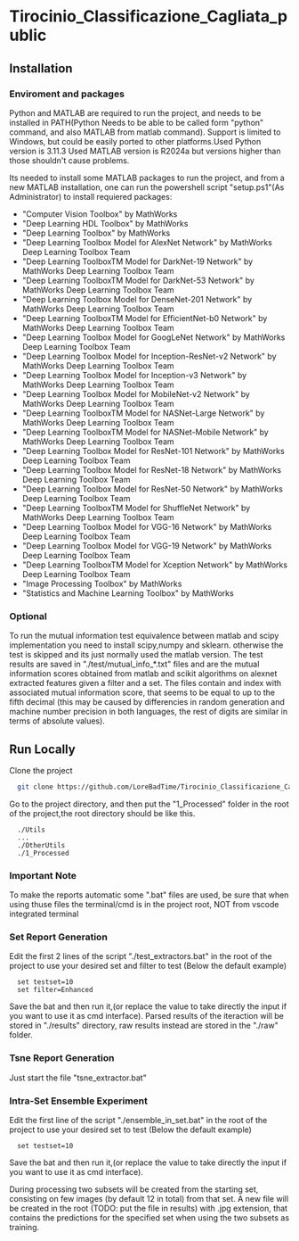 
# Tirocinio_Classificazione_Cagliata_public

## Installation

### Enviroment and packages

Python and MATLAB are required to run the project, and needs to be installed in PATH(Python Needs to be able to be called form "python" command, and also MATLAB from matlab command).
Support is limited to Windows, but could be easily ported to other platforms.Used Python version is 3.11.3
Used MATLAB version is R2024a
but versions higher than those shouldn't cause problems.

Its needed to install some MATLAB packages to run the project, and from a new MATLAB installation, one can run the powershell script "setup.ps1"(As Administrator) to install requiered packages:

- "Computer Vision Toolbox" by MathWorks
- "Deep Learning HDL Toolbox" by MathWorks
- "Deep Learning Toolbox" by MathWorks
- "Deep Learning Toolbox Model for AlexNet Network" by MathWorks Deep Learning Toolbox Team 
- "Deep Learning ToolboxTM Model for DarkNet-19 Network" by MathWorks Deep Learning Toolbox Team 
- "Deep Learning ToolboxTM Model for DarkNet-53 Network" by MathWorks Deep Learning Toolbox Team 
- "Deep Learning Toolbox Model for DenseNet-201 Network" by MathWorks Deep Learning Toolbox Team 
- "Deep Learning ToolboxTM Model for EfficientNet-b0 Network" by MathWorks Deep Learning Toolbox Team 
- "Deep Learning Toolbox Model for GoogLeNet Network" by MathWorks Deep Learning Toolbox Team 
- "Deep Learning Toolbox Model for Inception-ResNet-v2 Network" by MathWorks Deep Learning Toolbox Team
- "Deep Learning Toolbox Model for Inception-v3 Network" by MathWorks Deep Learning Toolbox Team 
- "Deep Learning Toolbox Model for MobileNet-v2 Network" by MathWorks Deep Learning Toolbox Team
- "Deep Learning ToolboxTM Model for NASNet-Large Network" by MathWorks Deep Learning Toolbox Team
- "Deep Learning ToolboxTM Model for NASNet-Mobile Network" by MathWorks Deep Learning Toolbox Team
- "Deep Learning Toolbox Model for ResNet-101 Network" by MathWorks Deep Learning Toolbox Team
- "Deep Learning Toolbox Model for ResNet-18 Network" by MathWorks Deep Learning Toolbox Team
- "Deep Learning Toolbox Model for ResNet-50 Network" by MathWorks Deep Learning Toolbox Team
- "Deep Learning ToolboxTM Model for ShuffleNet Network" by MathWorks Deep Learning Toolbox Team
- "Deep Learning Toolbox Model for VGG-16 Network" by MathWorks Deep Learning Toolbox Team
- "Deep Learning Toolbox Model for VGG-19 Network" by MathWorks Deep Learning Toolbox Team
- "Deep Learning ToolboxTM Model for Xception Network" by MathWorks Deep Learning Toolbox Team
- "Image Processing Toolbox" by MathWorks
- "Statistics and Machine Learning Toolbox" by MathWorks

### Optional

To run the mutual information test equivalence between matlab and scipy implementation you need to install scipy,numpy and sklearn. otherwise the test is skipped and its just normally used the matlab version.
The test results are saved in "./test/mutual_info_*.txt" files and are the mutual information scores obtained from matlab and scikit algorithms on alexnet extracted features given a filter and a set.
The files contain and index with associated mutual information score, that seems to be equal to up to the fifth decimal (this may be caused by differencies in random generation and machine number precision in both languages, the rest of digits are similar in terms of absolute values).

## Run Locally

Clone the project

```bash
  git clone https://github.com/LoreBadTime/Tirocinio_Classificazione_Cagliata_public
```

Go to the project directory, and then put the "1_Processed" folder in the root of the project,the root directory should be like this.

```
  ./Utils
  ...
  ./OtherUtils
  ./1_Processed
```
### Important Note

To make the reports automatic some ".bat" files are used, be sure that when using thuse files the terminal/cmd is in the project root, NOT from vscode integrated terminal

### Set Report Generation

Edit the first 2 lines of the script "./test_extractors.bat" in the root of the project to use your desired set and filter to test (Below the default example)
```
  set testset=10
  set filter=Enhanced
```
Save the bat and then run it,(or replace the value to take directly the input if you want to use it as cmd interface).
Parsed results of the iteraction will be stored in "./results" directory, raw results instead are stored in the "./raw" folder.

### Tsne Report Generation

Just start the file "tsne_extractor.bat"

### Intra-Set Ensemble Experiment

Edit the first line of the script "./ensemble_in_set.bat" in the root of the project to use your desired set to test (Below the default example)
```
  set testset=10
```
Save the bat and then run it,(or replace the value to take directly the input if you want to use it as cmd interface).

During processing two subsets will be created from the starting set, consisting on few images (by default 12 in total) from that set.
A new file will be created in the root (TODO: put the file in results) with .jpg extension, that contains the predictions for the specified set when using the two subsets as training.

